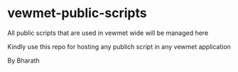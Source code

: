 # vewmet-public-scripts
All public scripts that are used in vewmet wide will be managed here

Kindly use this repo for hosting any publich script in any vewmet application

By Bharath
